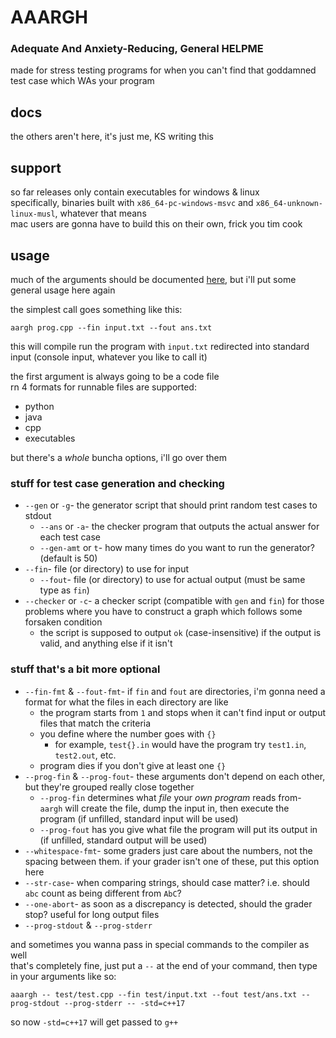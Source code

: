# AAARGH
### Adequate And Anxiety-Reducing, General HELPME

made for stress testing programs for when you can't find that goddamned test case which WAs your program

## docs

the others aren't here, it's just me, KS writing this  

## support

so far releases only contain executables for windows & linux  
specifically, binaries built with `x86_64-pc-windows-msvc` and `x86_64-unknown-linux-musl`,
whatever that means  
mac users are gonna have to build this on their own, frick you tim cook

## usage

much of the arguments should be documented [here](src/main.rs), but i'll put some general usage here again

the simplest call goes something like this:
```shell
aargh prog.cpp --fin input.txt --fout ans.txt
```
this will compile run the program with `input.txt` redirected into standard input
(console input, whatever you like to call it)

the first argument is always going to be a code file  
rn 4 formats for runnable files are supported:
* python
* java
* cpp
* executables

but there's a _whole_ buncha options, i'll go over them

### stuff for test case generation and checking

* `--gen` or `-g`- the generator script that should print random test cases to stdout
  * `--ans` or `-a`- the checker program that outputs the actual answer for each test case
  * `--gen-amt` or `t`- how many times do you want to run the generator? (default is 50)
* `--fin`- file (or directory) to use for input
  * `--fout`- file (or directory) to use for actual output (must be same type as `fin`)
* `--checker` or `-c`- a checker script (compatible with `gen` and `fin`) for those problems where you have
                       to construct a graph which follows some forsaken condition
  * the script is supposed to output `ok` (case-insensitive) if the output is valid, and anything else
    if it isn't

### stuff that's a bit more optional

* `--fin-fmt` & `--fout-fmt`- if `fin` and `fout` are directories, i'm gonna need a format for what the files
                              in each directory are like
  * the program starts from `1` and stops when it can't find input or output files that match the criteria
  * you define where the number goes with `{}`
    * for example, `test{}.in` would have the program try `test1.in`, `test2.out`, etc.
  * program dies if you don't give at least one `{}`
* `--prog-fin` & `--prog-fout`- these arguments don't depend on each other, but they're grouped really close together
  * `--prog-fin` determines what _file_ your _own program_ reads from- `aargh` will create the file, dump the input in,
  then execute the program (if unfilled, standard input will be used)
  * `--prog-fout` has you give what file the program will put its output in
  (if unfilled, standard output will be used)
* `--whitespace-fmt`- some graders just care about the numbers, not the spacing between them. if your
                      grader isn't one of these, put this option here
* `--str-case`- when comparing strings, should case matter? i.e. should `abc` count as being different from `AbC`?
* `--one-abort`- as soon as a discrepancy is detected, should the grader stop? useful for long output files
* `--prog-stdout` & `--prog-stderr`

and sometimes you wanna pass in special commands to the compiler as well  
that's completely fine, just put a `--` at the end of your command, then type in your arguments like so:
```shell
aaargh -- test/test.cpp --fin test/input.txt --fout test/ans.txt --prog-stdout --prog-stderr -- -std=c++17
```
so now `-std=c++17` will get passed to `g++`
